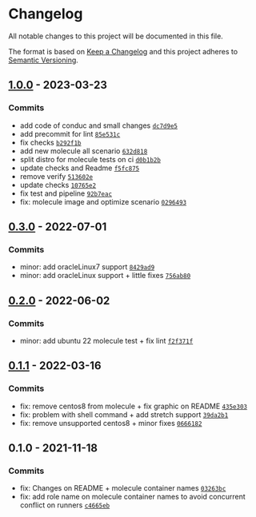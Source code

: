 # Changelog

All notable changes to this project will be documented in this file.

The format is based on [Keep a Changelog](https://keepachangelog.com/en/1.0.0/)
and this project adheres to [Semantic Versioning](https://semver.org/spec/v2.0.0.html).

## [1.0.0](https://github.com/lotusnoir/ansible-system_ldap_users/compare/0.3.0...1.0.0) - 2023-03-23

### Commits

- add code of conduc and small changes [`dc7d9e5`](https://github.com/lotusnoir/ansible-system_ldap_users/commit/dc7d9e56edad6765d50fe493c1477ebbdcd9e971)
- add precommit for lint [`85e531c`](https://github.com/lotusnoir/ansible-system_ldap_users/commit/85e531c1fdd7c8b9e85cf9e87aa110da78c092a3)
- fix checks [`b292f1b`](https://github.com/lotusnoir/ansible-system_ldap_users/commit/b292f1bc0a0a8b35cbdbade9bac6a4e7d41e1d44)
- add new molecule all scenario [`632d818`](https://github.com/lotusnoir/ansible-system_ldap_users/commit/632d8183364b8114a6138e0d2c51e062bb6aa325)
- split distro for molecule tests on ci [`d0b1b2b`](https://github.com/lotusnoir/ansible-system_ldap_users/commit/d0b1b2b70013264e544bc25b23bd1e0999e04122)
- update checks and Readme [`f5fc875`](https://github.com/lotusnoir/ansible-system_ldap_users/commit/f5fc87546c1a11b9cfa77b7ee54ee180c9c71799)
- remove verify [`513602e`](https://github.com/lotusnoir/ansible-system_ldap_users/commit/513602e030b7fc47c7538a303ad9dbbffe6ad569)
- update checks [`10765e2`](https://github.com/lotusnoir/ansible-system_ldap_users/commit/10765e23b1ec064106b46e9ce8105d1ea2154425)
- fix test and pipeline [`92b7eac`](https://github.com/lotusnoir/ansible-system_ldap_users/commit/92b7eacf7d5ca1f7552ee1b953031849e4328c83)
- fix: molecule image and optimize scenario [`0296493`](https://github.com/lotusnoir/ansible-system_ldap_users/commit/0296493b30e2633c102be241303995cecdb8a5cd)

## [0.3.0](https://github.com/lotusnoir/ansible-system_ldap_users/compare/0.2.0...0.3.0) - 2022-07-01

### Commits

- minor: add oracleLinux7 support [`8429ad9`](https://github.com/lotusnoir/ansible-system_ldap_users/commit/8429ad951af6a71905b42044c0222759e5c07b33)
- minor: add oracleLinux support + little fixes [`756ab80`](https://github.com/lotusnoir/ansible-system_ldap_users/commit/756ab80d5201b6321fb2672ee048177806d22d4b)

## [0.2.0](https://github.com/lotusnoir/ansible-system_ldap_users/compare/0.1.1...0.2.0) - 2022-06-02

### Commits

- minor: add ubuntu 22 molecule test + fix lint [`f2f371f`](https://github.com/lotusnoir/ansible-system_ldap_users/commit/f2f371f2c6a3748ba0586c9d56dab59a7cc0993e)

## [0.1.1](https://github.com/lotusnoir/ansible-system_ldap_users/compare/0.1.0...0.1.1) - 2022-03-16

### Commits

- fix: remove centos8 from molecule + fix graphic on README [`435e303`](https://github.com/lotusnoir/ansible-system_ldap_users/commit/435e303886444cca7ce409de2fba818a108e9edc)
- fix: problem with shell command + add stretch support [`39da2b1`](https://github.com/lotusnoir/ansible-system_ldap_users/commit/39da2b14b820c6dd8735e7962f6314f32055e838)
- fix: remove unsupported centos8 + minor fixes [`0666182`](https://github.com/lotusnoir/ansible-system_ldap_users/commit/0666182006afadef8e2d19cad80cf8709dc6ef8a)

## 0.1.0 - 2021-11-18

### Commits

- fix: Changes on README + molecule container names [`03263bc`](https://github.com/lotusnoir/ansible-system_ldap_users/commit/03263bc8d423f3cffbdee61939897e3763f4e160)
- fix: add role name on molecule container names to avoid concurrent conflict on runners [`c4665eb`](https://github.com/lotusnoir/ansible-system_ldap_users/commit/c4665ebbc4874ce2ccac175a74d1ea79ab89878c)
